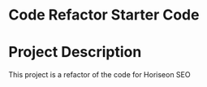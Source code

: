 # Code Refactor Starter Code

# Project Description 
This project is a refactor of the code for Horiseon SEO
